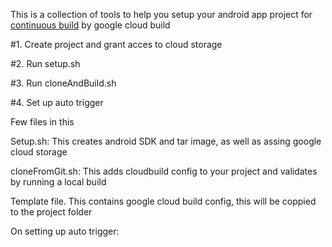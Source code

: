 This is a collection of tools to help you setup your android app project for  <a href="https://en.wikipedia.org/wiki/Continuous_integration">continuous build</a> by google cloud build

#1. Create project and grant acces to cloud storage

#2. Run setup.sh

#3. Run cloneAndBuild.sh

#4. Set up auto trigger

Few files in this

Setup.sh: This creates android SDK and tar image, as well as assing google cloud storage

cloneFromGit.sh: This adds cloudbuild config to your project and validates by running a local build

Template file. This contains google cloud build config, this will be coppied to the project folder


On setting up auto trigger:
